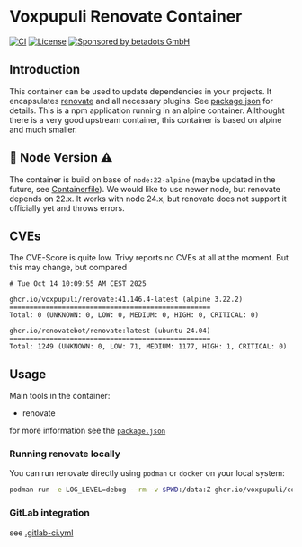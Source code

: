 # Voxpupuli Renovate Container

[![CI](https://github.com/voxpupuli/container-renovate/actions/workflows/ci.yaml/badge.svg)](https://github.com/voxpupuli/container-renovate/actions/workflows/ci.yaml)
[![License](https://img.shields.io/github/license/voxpupuli/container-renovate.svg)](https://github.com/voxpupuli/container-renovate/blob/main/LICENSE)
[![Sponsored by betadots GmbH](https://img.shields.io/badge/Sponsored%20by-betadots%20GmbH-blue.svg)](https://www.betadots.de)

## Introduction

This container can be used to update dependencies in your projects.
It encapsulates [renovate](https://github.com/renovatebot/renovate) and all necessary plugins.
See [package.json](package.json) for details.
This is a npm application running in an alpine container.
Allthought there is a very good upstream container, this container is based on alpine and much smaller.

## 🚧 Node Version ⚠️

The container is build on base of `node:22-alpine` (maybe updated in the future, see [Containerfile](Containerfile)).
We would like to use newer node, but renovate depends on 22.x.
It works with node 24.x, but renovate does not support it officially yet and throws errors.

## CVEs

The CVE-Score is quite low.
Trivy reports no CVEs at all at the moment.
But this may change, but compared

```text
# Tue Oct 14 10:09:55 AM CEST 2025

ghcr.io/voxpupuli/renovate:41.146.4-latest (alpine 3.22.2)
==================================================
Total: 0 (UNKNOWN: 0, LOW: 0, MEDIUM: 0, HIGH: 0, CRITICAL: 0)

ghcr.io/renovatebot/renovate:latest (ubuntu 24.04)
==================================================
Total: 1249 (UNKNOWN: 0, LOW: 71, MEDIUM: 1177, HIGH: 1, CRITICAL: 0)
```

## Usage

Main tools in the container:

- renovate

for more information see the [`package.json`](package.json)

### Running renovate locally

You can run renovate directly using `podman` or `docker` on your local system:

```bash
podman run -e LOG_LEVEL=debug --rm -v $PWD:/data:Z ghcr.io/voxpupuli/container-renovate --platform=local --dry-run
```

### GitLab integration

see [.gitlab-ci.yml](.gitlab-ci.yml)
